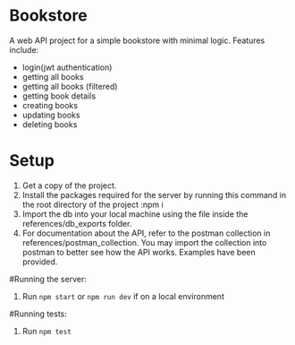 # Bookstore
A web API project for a simple bookstore with minimal logic. 
Features include:
- login(jwt authentication)
- getting all books
- getting all books (filtered)
- getting book details
- creating books
- updating books
- deleting books


# Setup
1. Get a copy of the project.
2. Install the packages required for the server by running this command in the root directory of the project :npm i
3. Import the db into your local machine using the file inside the references/db_exports folder.
4. For documentation about the API, refer to the postman collection in references/postman_collection. You may import the collection into postman to better see how the API works. Examples have been provided.

#Running the server:
1. Run `npm start` or `npm run dev` if on a local environment

#Running tests:
1. Run `npm test`
